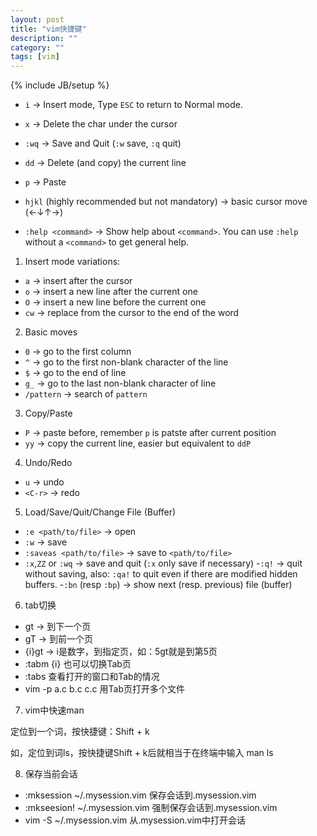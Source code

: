 ```yaml
---
layout: post
title: "vim快捷键"
description: ""
category: ""
tags: [vim]
---
```

{% include JB/setup %}

- `i` -> Insert mode, Type `ESC` to return to Normal mode.
- `x` -> Delete the char under the cursor
- `:wq` -> Save and Quit (`:w` save, `:q` quit)
- `dd` -> Delete (and copy) the current line
- `p` -> Paste

- `hjkl` (highly recommended but not mandatory) -> basic cursor move (←↓↑→)
- `:help <command>` -> Show help about `<command>`. You can use `:help` without a `<command>` to get general help.

1. Insert mode variations:

- `a` -> insert after the cursor
- `o` -> insert a new line after the current one
- `O` -> insert a new line before the current one
- `cw` -> replace from the cursor to the end of the word

2. Basic moves

- `0` -> go to the first column
- `^` -> go to the first non-blank character of the line
- `$` -> go to the end of line
- `g_` -> go to the last non-blank character of line
- `/pattern` -> search of `pattern`

3. Copy/Paste

- `P` -> paste before, remember `p` is patste after current position
- `yy` -> copy the current line, easier but equivalent to `ddP`

4. Undo/Redo

- `u` -> undo
- `<C-r>` -> redo

5. Load/Save/Quit/Change File (Buffer)

- `:e <path/to/file>` -> open
- `:w` -> save
- `:saveas <path/to/file>` -> save to `<path/to/file>`
- `:x`,`ZZ` or `:wq` -> save and quit (`:x` only save if necessary)
-`:q!` -> quit without saving, also: `:qa!` to quit even if there are modified hidden buffers.
-`:bn` (resp `:bp`) -> show next (resp. previous) file (buffer)

6. tab切换

- gt -> 到下一个页
- gT -> 到前一个页
- {i}gt -> i是数字，到指定页，如：5gt就是到第5页
- :tabm {i} 也可以切换Tab页
- :tabs 查看打开的窗口和Tab的情况
- vim -p a.c b.c c.c 用Tab页打开多个文件

7. vim中快速man

定位到一个词，按快捷键：Shift + k

如，定位到词ls，按快捷键Shift + k后就相当于在终端中输入 man ls

8. 保存当前会话

- :mksession ~/.mysession.vim 		保存会话到.mysession.vim
- :mkseesion! ~/.mysession.vim 		强制保存会话到.mysession.vim
- vim -S ~/.mysession.vim 			从.mysession.vim中打开会话